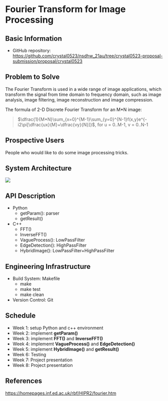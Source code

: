 # Fourier Transform for Image Processing
## Basic Information
* GitHub repository: https://github.com/crystal0523/nsdhw_21au/tree/crystal0523-proposal-submission/proposal/crystal0523
## Problem to Solve

The Fourier Transform is used in a wide range of image applications, which transform the signal from time domain to frequency domain, such as image analysis, image filtering, image reconstruction and image compression.

The formula of 2-D Discrete Fourier Transform for an M*N image:
> $\dfrac{1}{M*N}\sum_{x=0}^{M-1}\sum_{y=0}^{N-1}f(x,y)e^{-i2\pi[\dfrac{ux}{M}+\dfrac{vy}{N}]}$, for u = 0..M-1, v = 0..N-1
## Prospective Users
People who would like to do some image processing tricks.
## System Architecture
![](https://i.imgur.com/KtVQwGY.png)

## API Description
* Python
    * getParam(): parser
    * getResult()
* C++ 
    * FFT()
    * InverseFFT()
    * VagueProcess(): LowPassFilter
    * EdgeDetection(): HighPassFilter
    * HybridImage(): LowPassFilter+HighPassFilter
    
## Engineering Infrastructure
* Build System: Makefile
    * make
    * make test
    * make clean
* Version Control: Git
## Schedule
* Week 1: setup Python and c++ environment
* Week 2: implement **getParam()**
* Week 3: implement **FFT()** and **InverseFFT()**
* Week 4: implememt **VagueProcess()** and **EdgeDetection()**
* Week 5: implement **HybridImage()** and **getResult()**
* Week 6: Testing
* Week 7: Project presentation
* Week 8: Project presentation
## References
https://homepages.inf.ed.ac.uk/rbf/HIPR2/fourier.htm